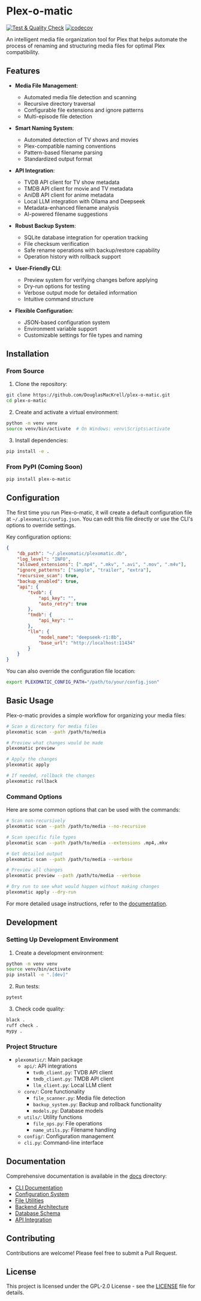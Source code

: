# Plex-o-matic

[![Test & Quality Check](https://github.com/DouglasMacKrell/plex-o-matic/actions/workflows/test.yml/badge.svg)](https://github.com/DouglasMacKrell/plex-o-matic/actions/workflows/test.yml)
[![codecov](https://codecov.io/gh/DouglasMacKrell/plex-o-matic/branch/main/graph/badge.svg)](https://codecov.io/gh/DouglasMacKrell/plex-o-matic)

An intelligent media file organization tool for Plex that helps automate the process of renaming and structuring media files for optimal Plex compatibility.

## Features

- **Media File Management**: 
  - Automated media file detection and scanning
  - Recursive directory traversal
  - Configurable file extensions and ignore patterns
  - Multi-episode file detection

- **Smart Naming System**:
  - Automated detection of TV shows and movies
  - Plex-compatible naming conventions
  - Pattern-based filename parsing
  - Standardized output format

- **API Integration**:
  - TVDB API client for TV show metadata
  - TMDB API client for movie and TV metadata
  - AniDB API client for anime metadata
  - Local LLM integration with Ollama and Deepseek
  - Metadata-enhanced filename analysis
  - AI-powered filename suggestions

- **Robust Backup System**:
  - SQLite database integration for operation tracking
  - File checksum verification
  - Safe rename operations with backup/restore capability
  - Operation history with rollback support

- **User-Friendly CLI**:
  - Preview system for verifying changes before applying
  - Dry-run options for testing
  - Verbose output mode for detailed information
  - Intuitive command structure

- **Flexible Configuration**:
  - JSON-based configuration system
  - Environment variable support
  - Customizable settings for file types and naming

## Installation

### From Source

1. Clone the repository:
```bash
git clone https://github.com/DouglasMacKrell/plex-o-matic.git
cd plex-o-matic
```

2. Create and activate a virtual environment:
```bash
python -m venv venv
source venv/bin/activate  # On Windows: venv\Scripts\activate
```

3. Install dependencies:
```bash
pip install -e .
```

### From PyPI (Coming Soon)

```bash
pip install plex-o-matic
```

## Configuration

The first time you run Plex-o-matic, it will create a default configuration file at `~/.plexomatic/config.json`. You can edit this file directly or use the CLI's options to override settings.

Key configuration options:

```json
{
    "db_path": "~/.plexomatic/plexomatic.db",
    "log_level": "INFO",
    "allowed_extensions": [".mp4", ".mkv", ".avi", ".mov", ".m4v"],
    "ignore_patterns": ["sample", "trailer", "extra"],
    "recursive_scan": true,
    "backup_enabled": true,
    "api": {
        "tvdb": {
            "api_key": "",
            "auto_retry": true
        },
        "tmdb": {
            "api_key": ""
        },
        "llm": {
            "model_name": "deepseek-r1:8b",
            "base_url": "http://localhost:11434"
        }
    }
}
```

You can also override the configuration file location:

```bash
export PLEXOMATIC_CONFIG_PATH="/path/to/your/config.json"
```

## Basic Usage

Plex-o-matic provides a simple workflow for organizing your media files:

```bash
# Scan a directory for media files
plexomatic scan --path /path/to/media

# Preview what changes would be made
plexomatic preview

# Apply the changes
plexomatic apply

# If needed, rollback the changes
plexomatic rollback
```

### Command Options

Here are some common options that can be used with the commands:

```bash
# Scan non-recursively
plexomatic scan --path /path/to/media --no-recursive

# Scan specific file types
plexomatic scan --path /path/to/media --extensions .mp4,.mkv

# Get detailed output
plexomatic scan --path /path/to/media --verbose

# Preview all changes
plexomatic preview --path /path/to/media --verbose

# Dry run to see what would happen without making changes
plexomatic apply --dry-run
```

For more detailed usage instructions, refer to the [documentation](docs/README.md).

## Development

### Setting Up Development Environment

1. Create a development environment:
```bash
python -m venv venv
source venv/bin/activate
pip install -e ".[dev]"
```

2. Run tests:
```bash
pytest
```

3. Check code quality:
```bash
black .
ruff check .
mypy .
```

### Project Structure

- `plexomatic/`: Main package
  - `api/`: API integrations
    - `tvdb_client.py`: TVDB API client
    - `tmdb_client.py`: TMDB API client
    - `llm_client.py`: Local LLM client
  - `core/`: Core functionality
    - `file_scanner.py`: Media file detection
    - `backup_system.py`: Backup and rollback functionality
    - `models.py`: Database models
  - `utils/`: Utility functions
    - `file_ops.py`: File operations
    - `name_utils.py`: Filename handling
  - `config/`: Configuration management
  - `cli.py`: Command-line interface

## Documentation

Comprehensive documentation is available in the [docs](docs/) directory:

- [CLI Documentation](docs/cli/README.md)
- [Configuration System](docs/configuration/README.md)
- [File Utilities](docs/file-utils/README.md)
- [Backend Architecture](docs/backend/README.md)
- [Database Schema](docs/database/README.md)
- [API Integration](docs/api/README.md)

## Contributing

Contributions are welcome! Please feel free to submit a Pull Request.

## License

This project is licensed under the GPL-2.0 License - see the [LICENSE](LICENSE) file for details. 